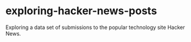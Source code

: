# exploring-hacker-news-posts
Exploring a data set of submissions to the popular technology site Hacker News.
